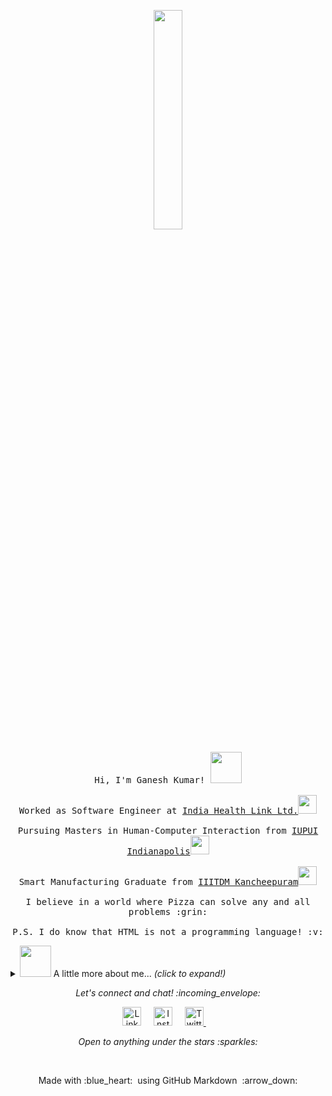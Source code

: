 <p align="center">
  <img src="https://media.giphy.com/media/MeJgB3yMMwIaHmKD4z/giphy.gif" width="30%">
  <br><br>
  <samp>
    Hi, I'm Ganesh Kumar! <img src="https://media.giphy.com/media/mGcNjsfWAjY5AEZNw6/giphy.gif" width="50">
    <br><br>
    Worked as Software Engineer at <a href="https://www.indiahealthlink.com">India Health Link Ltd.</a><img src="https://media.giphy.com/media/WUlplcMpOCEmTGBtBW/giphy.gif" width="30"> 
    <br><br>
    Pursuing Masters in Human-Computer Interaction from <a href="http://www.iupui.edu">IUPUI Indianapolis</a><img src="https://media.giphy.com/media/fYSnHlufseco8Fh93Z/giphy.gif" width="30">
    <br><br>
    Smart Manufacturing Graduate from <a href="http://www.iiitdm.ac.in">IIITDM Kancheepuram</a><img src="https://media.giphy.com/media/fYSnHlufseco8Fh93Z/giphy.gif" width="30">
    <br><br>
    I believe in a world where Pizza can solve any and all problems :grin:
    <br><br>
    P.S. I do know that HTML is not a programming language! :v:
  </samp>

<p align = "center">
<details>
<summary> <img src="https://media.giphy.com/media/VgCDAzcKvsR6OM0uWg/giphy.gif" width="50"> A little more about me...   <i>(click to expand!)</i> </summary>
  
```javascript
const README = {
    pronouns: "He" | "Him",
    code: ["Javascript", "Typescript", "Python", "C", "C++", "Dart"],
    askMeAbout: ["web dev", "cognitive ml and dl", "app dev", "blogging"],
    technologies: {
        mobileApp:{
            android:  ["kotlin"],
            iOS:  ["swift"],
            cross_platform: ["react-native","flutter"]
        },
        frontEnd: {
            js: ["Vue", "React"],
            css: ["materialize", "vuetify", "bootstrap"]
        },
        backEnd: {
            js: ["node", "express", "SuiteScript"],
            python: ["flask"]
            go: ["go-node"]
        },
        devOps: ["AWS", "Docker🐳", "GCP", "Nginx"],
        databases: ["mongo", "MySql", "sqlite"],
        misc: ["Firebase", "Socket.IO", "selenium", "open-cv", "Tensorflow", "Pytorch"]
    },
    architecture: ["Serverless Architecture", "Progressive web applications", "Single page applications"],
    currentProject: "I am developing Serverless Mobile app in Flutter",
    funFact: "There are two ways to write error-free programs; only the third one works"
};
```
<p align="left"> <img src="https://github-readme-stats.vercel.app/api?username=coderganesh&show_icons=true&title_color=fff&icon_color=79ff97&text_color=9f9f9f&bg_color=151515" alt="coderganesh" /> </p>
</details>
</p>


<p align="center"> 
  <i> Let's connect and chat! :incoming_envelope: </i>
</p>

<p align="center">
  <a href="https://www.linkedin.com/in/ganeshkumartk"><img src="https://image.flaticon.com/icons/svg/174/174857.svg" width="30px" alt="LinkedIn"></a> &nbsp; &nbsp;
  <a href="https://instagram.com/cerelac.holmes_"><img src="https://image.flaticon.com/icons/svg/174/174855.svg" width="30px" alt="Instagram"></a> &nbsp; &nbsp;
  <a href="https://twitter.com/gaaneshaha"><img src="https://image.flaticon.com/icons/svg/174/174876.svg" width="30px" alt="Twitter">     </a> &nbsp; &nbsp;

<p align="center">
  <i> Open to anything under the stars :sparkles: </i>
</p>

<br>

<p align="center">
  Made with :blue_heart: &nbsp;using GitHub Markdown &nbsp;:arrow_down:
</p>
